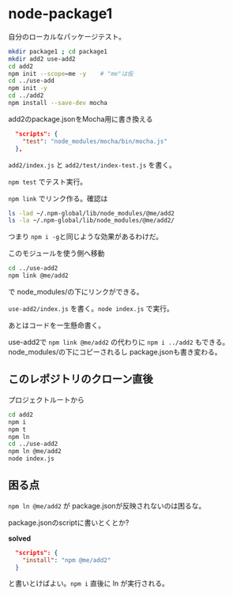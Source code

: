 # node-package1

自分のローカルなパッケージテスト。

```bash
mkdir package1 ; cd package1
mkdir add2 use-add2
cd add2
npm init --scope=me -y    # "me"は仮
cd ../use-add
npm init -y
cd ../add2
npm install --save-dev mocha
```

add2のpackage.jsonをMocha用に書き換える
```json
  "scripts": {
    "test": "node_modules/mocha/bin/mocha.js"
  },
```

`add2/index.js` と `add2/test/index-test.js` を書く。

`npm test` でテスト実行。

`npm link` でリンク作る。確認は
```bash
ls -lad ~/.npm-global/lib/node_modules/@me/add2
ls -la ~/.npm-global/lib/node_modules/@me/add2/
```
つまり `npm i -g`と同じような効果があるわけだ。


このモジュールを使う側へ移動
```bash
cd ../use-add2
npm link @me/add2
```
で node_modules/の下にリンクができる。

`use-add2/index.js` を書く。`node index.js` で実行。


あとはコードを一生懸命書く。

use-add2で `npm link @me/add2` の代わりに `npm i ../add2` もできる。
node_modules/の下にコピーされるし
package.jsonも書き変わる。


## このレポジトリのクローン直後

プロジェクトルートから
```bash
cd add2
npm i
npm t
npm ln
cd ../use-add2
npm ln @me/add2
node index.js
```

## 困る点

`npm ln @me/add2` が package.jsonが反映されないのは困るな。

package.jsonのscriptに書いとくとか?

**solved**
```json
  "scripts": {
    "install": "npm @me/add2"
  }
```
と書いとけばよい。`npm i` 直後に ln が実行される。

